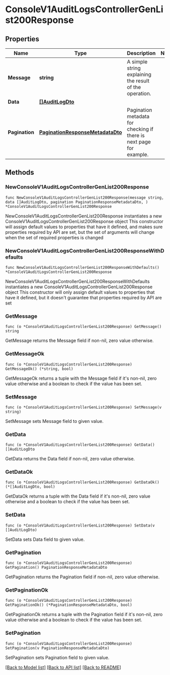 # ConsoleV1AuditLogsControllerGenList200Response

## Properties

Name | Type | Description | Notes
------------ | ------------- | ------------- | -------------
**Message** | **string** | A simple string explaining the result of the operation. | 
**Data** | [**[]AuditLogDto**](AuditLogDto.md) |  | 
**Pagination** | [**PaginationResponseMetadataDto**](PaginationResponseMetadataDto.md) | Pagination metadata for checking if there is next page for example. | 

## Methods

### NewConsoleV1AuditLogsControllerGenList200Response

`func NewConsoleV1AuditLogsControllerGenList200Response(message string, data []AuditLogDto, pagination PaginationResponseMetadataDto, ) *ConsoleV1AuditLogsControllerGenList200Response`

NewConsoleV1AuditLogsControllerGenList200Response instantiates a new ConsoleV1AuditLogsControllerGenList200Response object
This constructor will assign default values to properties that have it defined,
and makes sure properties required by API are set, but the set of arguments
will change when the set of required properties is changed

### NewConsoleV1AuditLogsControllerGenList200ResponseWithDefaults

`func NewConsoleV1AuditLogsControllerGenList200ResponseWithDefaults() *ConsoleV1AuditLogsControllerGenList200Response`

NewConsoleV1AuditLogsControllerGenList200ResponseWithDefaults instantiates a new ConsoleV1AuditLogsControllerGenList200Response object
This constructor will only assign default values to properties that have it defined,
but it doesn't guarantee that properties required by API are set

### GetMessage

`func (o *ConsoleV1AuditLogsControllerGenList200Response) GetMessage() string`

GetMessage returns the Message field if non-nil, zero value otherwise.

### GetMessageOk

`func (o *ConsoleV1AuditLogsControllerGenList200Response) GetMessageOk() (*string, bool)`

GetMessageOk returns a tuple with the Message field if it's non-nil, zero value otherwise
and a boolean to check if the value has been set.

### SetMessage

`func (o *ConsoleV1AuditLogsControllerGenList200Response) SetMessage(v string)`

SetMessage sets Message field to given value.


### GetData

`func (o *ConsoleV1AuditLogsControllerGenList200Response) GetData() []AuditLogDto`

GetData returns the Data field if non-nil, zero value otherwise.

### GetDataOk

`func (o *ConsoleV1AuditLogsControllerGenList200Response) GetDataOk() (*[]AuditLogDto, bool)`

GetDataOk returns a tuple with the Data field if it's non-nil, zero value otherwise
and a boolean to check if the value has been set.

### SetData

`func (o *ConsoleV1AuditLogsControllerGenList200Response) SetData(v []AuditLogDto)`

SetData sets Data field to given value.


### GetPagination

`func (o *ConsoleV1AuditLogsControllerGenList200Response) GetPagination() PaginationResponseMetadataDto`

GetPagination returns the Pagination field if non-nil, zero value otherwise.

### GetPaginationOk

`func (o *ConsoleV1AuditLogsControllerGenList200Response) GetPaginationOk() (*PaginationResponseMetadataDto, bool)`

GetPaginationOk returns a tuple with the Pagination field if it's non-nil, zero value otherwise
and a boolean to check if the value has been set.

### SetPagination

`func (o *ConsoleV1AuditLogsControllerGenList200Response) SetPagination(v PaginationResponseMetadataDto)`

SetPagination sets Pagination field to given value.



[[Back to Model list]](../README.md#documentation-for-models) [[Back to API list]](../README.md#documentation-for-api-endpoints) [[Back to README]](../README.md)


